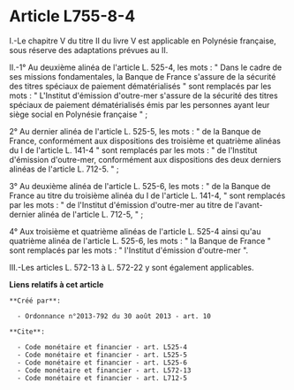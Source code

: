 # Article L755-8-4

I.-Le chapitre V du titre II du livre V est applicable en Polynésie française, sous réserve des adaptations prévues au II. 

II.-1° Au deuxième alinéa de l'article L. 525-4, les mots : " Dans le cadre de ses missions fondamentales, la Banque de
France s'assure de la sécurité des titres spéciaux de paiement dématérialisés " sont remplacés par les mots : " L'Institut
d'émission d'outre-mer s'assure de la sécurité des titres spéciaux de paiement dématérialisés émis par les personnes ayant
leur siège social en Polynésie française " ; 

2° Au dernier alinéa de l'article L. 525-5, les mots : " de la Banque de France, conformément aux dispositions des troisième
et quatrième alinéas du I de l'article L. 141-4 " sont remplacés par les mots : " de l'Institut d'émission d'outre-mer,
conformément aux dispositions des deux derniers alinéas de l'article L. 712-5. " ; 

3° Au deuxième alinéa de l'article L. 525-6, les mots : " de la Banque de France au titre du troisième alinéa du I de
l'article L. 141-4, " sont remplacés par les mots : " de l'Institut d'émission d'outre-mer au titre de l'avant-dernier alinéa
de l'article L. 712-5, " ; 

4° Aux troisième et quatrième alinéas de l'article L. 525-4 ainsi qu'au quatrième alinéa de l'article L. 525-6, les mots : "
la Banque de France " sont remplacés par les mots : " l'Institut d'émission d'outre-mer ". 

III.-Les articles L. 572-13 à L. 572-22 y sont également applicables.

**Liens relatifs à cet article**

	**Créé par**:

	  - Ordonnance n°2013-792 du 30 août 2013 - art. 10

	**Cite**:

	  - Code monétaire et financier - art. L525-4
	  - Code monétaire et financier - art. L525-5
	  - Code monétaire et financier - art. L525-6
	  - Code monétaire et financier - art. L572-13
	  - Code monétaire et financier - art. L712-5
